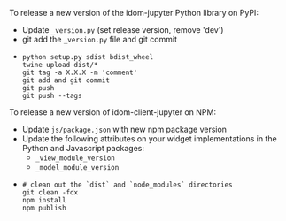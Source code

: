 To release a new version of the idom-jupyter Python library on PyPI:

- Update `_version.py` (set release version, remove 'dev')
- git add the `_version.py` file and git commit
- ```
  python setup.py sdist bdist_wheel
  twine upload dist/*
  git tag -a X.X.X -m 'comment'
  git add and git commit
  git push
  git push --tags
  ```

To release a new version of idom-client-jupyter on NPM:

- Update `js/package.json` with new npm package version
- Update the following attributes on your widget implementations in the Python and Javascript packages:
  - `_view_module_version`
  - `_model_module_version`
- ```
  # clean out the `dist` and `node_modules` directories
  git clean -fdx
  npm install
  npm publish
  ```
